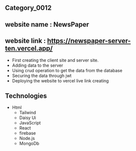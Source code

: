 ## Category_0012
## website name : NewsPaper
## website link : https://newspaper-server-ten.vercel.app/

* First creating the client site and server site.
* Adding data to the server
* Using crud operation to get the data from the database 
* Securing the data through jwt
* Deploying the website to vercel live link creating 

## Technologies
- Html
  - Tailwind
  - Daisy Ui
  - JavaScript
  - React
  - firebase
  - Node.js
  - MongoDb

